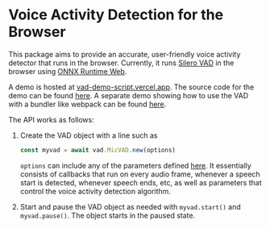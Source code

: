 # Voice Activity Detection for the Browser

This package aims to provide an accurate, user-friendly voice activity detector that runs in the browser. Currently, it runs [Silero VAD](https://github.com/snakers4/silero-vad) in the browser using [ONNX Runtime Web](https://github.com/microsoft/onnxruntime/tree/main/js/web).

A demo is hosted at [vad-demo-script.vercel.app](https://vad-demo-script.vercel.app/). The source code for the demo can be found [here](./examples/demo/). A separate demo showing how to use the VAD with a bundler like webpack can be found [here](./examples/file-upload/).

The API works as follows:

1. Create the VAD object with a line such as

   ```javascript
   const myvad = await vad.MicVAD.new(options)
   ```

   `options` can include any of the parameters defined [here](./src/index.ts#14). It essentially consists of callbacks that run on every audio frame, whenever a speech start is detected, whenever speech ends, etc, as well as parameters that control the voice activity detection algorithm.

2. Start and pause the VAD object as needed with `myvad.start()` and `myvad.pause()`. The object starts in the paused state.
